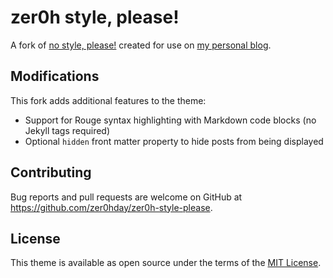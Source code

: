 # zer0h style, please!

A fork of [no style, please!](https://github.com/riggraz/no-style-please) created for use on [my personal blog](https://zer0hday.github.io/). 

## Modifications

This fork adds additional features to the theme:

* Support for Rouge syntax highlighting with Markdown code blocks (no Jekyll tags required) 
* Optional `hidden` front matter property to hide posts from being displayed

## Contributing

Bug reports and pull requests are welcome on GitHub at https://github.com/zer0hday/zer0h-style-please.

## License

This theme is available as open source under the terms of the [MIT License](https://opensource.org/licenses/MIT).

